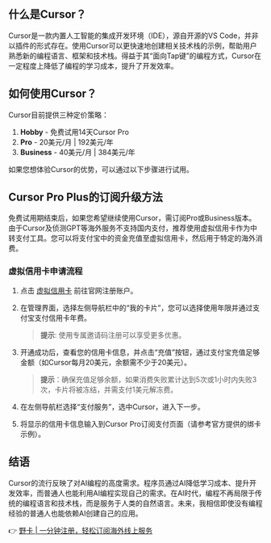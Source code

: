 ## 什么是Cursor？

Cursor是一款内置人工智能的集成开发环境（IDE），源自开源的VS Code，并非以插件的形式存在。使用Cursor可以更快速地创建相关技术栈的示例，帮助用户熟悉新的编程语言、框架和技术栈。得益于其“面向Tap键”的编程方式，Cursor在一定程度上降低了编程的学习成本，提升了开发效率。

## 如何使用Cursor？

Cursor目前提供三种定价策略：

1. **Hobby** - 免费试用14天Cursor Pro
2. **Pro** - 20美元/月 | 192美元/年
3. **Business** - 40美元/月 | 384美元/年

如果您想体验Cursor的优势，可以通过以下步骤进行试用。

## Cursor Pro Plus的订阅升级方法

免费试用期结束后，如果您希望继续使用Cursor，需订阅Pro或Business版本。由于Cursor及侦测GPT等海外服务不支持国内支付，推荐使用虚拟信用卡作为中转支付工具。您可以将支付宝中的资金充值至虚拟信用卡，然后用于特定的海外消费。

### 虚拟信用卡申请流程

1. 点击 [虚拟信用卡](https://bit.ly/bewildcard) 前往官网注册账户。
2. 在管理界面，选择左侧导航栏中的“我的卡片”，您可以选择使用年限并通过支付宝支付信用卡年费。

   > **提示**: 使用专属邀请码注册可以享受更多优惠。

3. 开通成功后，查看您的信用卡信息，并点击“充值”按钮，通过支付宝充值足够金额（如Cursor每月20美元，余额需不少于20美元）。

   > **提示**：确保充值足够余额，如果消费失败累计达到5次或1小时内失败3次，卡片将被冻结，并需支付1美元解冻费。

4. 在左侧导航栏选择“支付服务”，选中Cursor，进入下一步。

5. 将显示的信用卡信息输入到Cursor Pro订阅支付页面（请参考官方提供的绑卡示例）。

## 结语

Cursor的流行反映了对AI编程的高度需求。程序员通过AI降低学习成本、提升开发效率，而普通人也能利用AI编程实现自己的需求。在AI时代，编程不再局限于传统的编程语言和技术栈，而是服务于人类的自然语言。未来，我相信即使没有编程经验的普通人也能依赖AI创建自己的应用。

👉 [野卡 | 一分钟注册，轻松订阅海外线上服务](https://bit.ly/bewildcard)